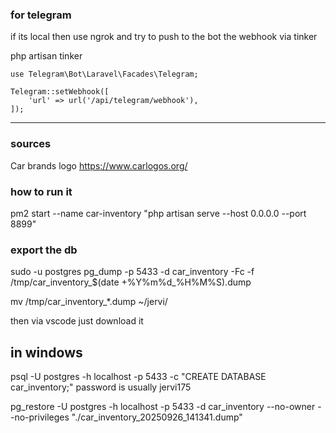 ### for telegram
if its local then use ngrok and try to push to the bot the webhook via tinker 

php artisan tinker

```
use Telegram\Bot\Laravel\Facades\Telegram;

Telegram::setWebhook([
    'url' => url('/api/telegram/webhook'),
]);
```

---

### sources
Car brands logo https://www.carlogos.org/

### #########################################
### how to run it 
<!-- server -->
pm2 start --name car-inventory "php artisan serve --host 0.0.0.0 --port 8899"
<!-- php artisan octane:start --port 8899 --host 0.0.0.0 --rpc-port 8899 -->


### #########################################

### export the db
sudo -u postgres pg_dump -p 5433 -d car_inventory -Fc -f /tmp/car_inventory_$(date +%Y%m%d_%H%M%S).dump

mv /tmp/car_inventory_*.dump ~/jervi/

then via vscode just download it 

## in windows

psql -U postgres -h localhost -p 5433 -c "CREATE DATABASE car_inventory;"
  password is usually jervi175

pg_restore -U postgres -h localhost -p 5433 -d car_inventory --no-owner --no-privileges "./car_inventory_20250926_141341.dump"


